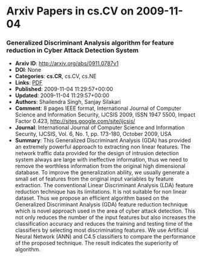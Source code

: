 # Arxiv Papers in cs.CV on 2009-11-04
### Generalized Discriminant Analysis algorithm for feature reduction in Cyber Attack Detection System
- **Arxiv ID**: http://arxiv.org/abs/0911.0787v1
- **DOI**: None
- **Categories**: **cs.CR**, cs.CV, cs.NE
- **Links**: [PDF](http://arxiv.org/pdf/0911.0787v1)
- **Published**: 2009-11-04 11:29:57+00:00
- **Updated**: 2009-11-04 11:29:57+00:00
- **Authors**: Shailendra Singh, Sanjay Silakari
- **Comment**: 8 pages IEEE format, International Journal of Computer Science and
  Information Security, IJCSIS 2009, ISSN 1947 5500, Impact Factor 0.423,
  http://sites.google.com/site/ijcsis/
- **Journal**: International Journal of Computer Science and Information
  Security, IJCSIS, Vol. 6, No. 1, pp. 173-180, October 2009, USA
- **Summary**: This Generalized Discriminant Analysis (GDA) has provided an extremely powerful approach to extracting non linear features. The network traffic data provided for the design of intrusion detection system always are large with ineffective information, thus we need to remove the worthless information from the original high dimensional database. To improve the generalization ability, we usually generate a small set of features from the original input variables by feature extraction. The conventional Linear Discriminant Analysis (LDA) feature reduction technique has its limitations. It is not suitable for non linear dataset. Thus we propose an efficient algorithm based on the Generalized Discriminant Analysis (GDA) feature reduction technique which is novel approach used in the area of cyber attack detection. This not only reduces the number of the input features but also increases the classification accuracy and reduces the training and testing time of the classifiers by selecting most discriminating features. We use Artificial Neural Network (ANN) and C4.5 classifiers to compare the performance of the proposed technique. The result indicates the superiority of algorithm.



